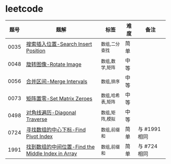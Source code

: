 # leetcode



| 题号    | 题解                                                                                                                     | 标签         | 难度 | 备注        |
|-------|------------------------------------------------------------------------------------------------------------------------|------------|----|-----------|
| 0035  | [搜索插入位置-Search Insert Position](/solution/0001-0100/0035.Search%20Insert%20Position/README.md)                         | `数组`,`二分查找` | 简单 |  |
| 0048  | [旋转图像-Rotate Image](/solution/0001-0100/0048.Rotate%20Image/README.md)                                                 | `数组`,`数学`,`矩阵` | 中等 |  |
| 0056  | [合并区间-Merge Intervals](/solution/0001-0100/0056.Merge%20Intervals/README.md)                                           | `数组`,`排序` | 中等 |  |
| 0073  | [矩阵置零-Set Matrix Zeroes](/solution/0000-0100/0073.Set%20Matrix%20Zeroes/README.md)                                     |  `数组`,`哈希表`,`矩阵`  |  中等  |    |
| 0498  | [对角线遍历-Diagonal Traverse](/solution/0401-0500/0498.Diagonal%20Traverse/README.md)                                       |  `数组`,`矩阵`,`模拟`  |  中等  |    |
| 0724  | [寻找数组的中心下标-Find Pivot Index](/solution/0701-0800/0724.Find%20Pivot%20Index/README.md)                                  | `数组`,`前缀和` | 简单 | 与 #1991 相同 |
| 1991  | [找到数组的中间位置-Find the Middle Index in Array](/solution/1901-2000/1991.Find%20the%20Middle%20Index%20in%20Array/README.md) | `数组`,`前缀和` | 简单 | 与 #724 相同 |



